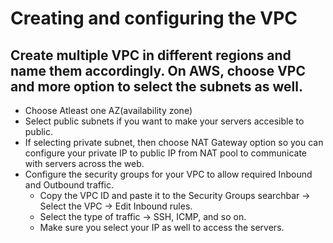 # Creating and configuring the VPC
## Create multiple VPC in different regions and name them accordingly. On AWS, choose VPC and more option to select the subnets as well.
- Choose Atleast one AZ(availability zone)
- Select public subnets if you want to make your servers accesible to public.
- If selecting private subnet, then choose NAT Gateway option so you can configure your private IP to public IP from NAT pool to communicate with servers across the web.
- Configure the security groups for your VPC to allow required Inbound and Outbound traffic.
  - Copy the VPC ID and paste it to the Security Groups searchbar -> Select the VPC -> Edit Inbound rules.
  - Select the type of traffic -> SSH, ICMP, and so on.
  - Make sure you select your IP as well to access the servers.

